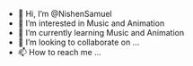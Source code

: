 - 👋 Hi, I’m @NishenSamuel
- 👀 I’m interested in Music and Animation
- 🌱 I’m currently learning Music and Animation
- 💞️ I’m looking to collaborate on ...
- 📫 How to reach me ...

<!---
NishenSamuel/NishenSamuel is a ✨ special ✨ repository because its `README.md` (this file) appears on your GitHub profile.
You can click the Preview link to take a look at your changes.
--->
